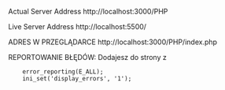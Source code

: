 Actual Server Address
http://localhost:3000/PHP

Live Server Address
http://localhost:5500/

ADRES W PRZEGLĄDARCE
http://localhost:3000/PHP/index.php



REPORTOWANIE BŁĘDÓW:
Dodajesz do strony z <?php ?> 

        error_reporting(E_ALL);
        ini_set('display_errors', '1');
